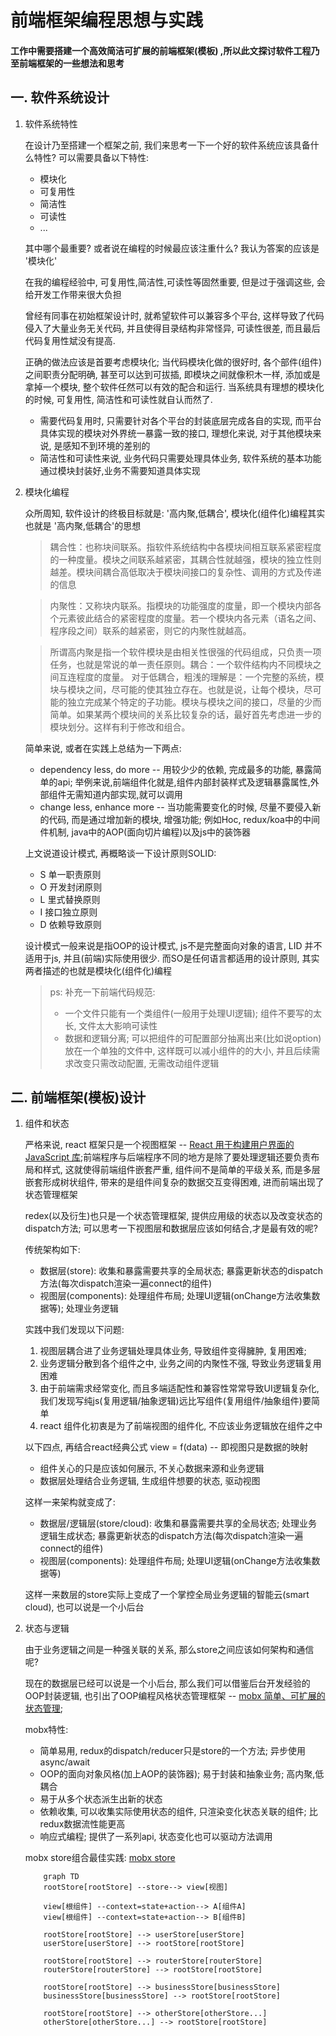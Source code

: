 # 前端框架编程思想与实践  

#### 工作中需要搭建一个高效简洁可扩展的前端框架(模板) ,所以此文探讨软件工程乃至前端框架的一些想法和思考

## 一. 软件系统设计

1. 软件系统特性

    在设计乃至搭建一个框架之前, 我们来思考一下一个好的软件系统应该具备什么特性? 可以需要具备以下特性:

    * 模块化
    * 可复用性
    * 简洁性
    * 可读性
    * ...

    其中哪个最重要? 或者说在编程的时候最应该注重什么? 我认为答案的应该是 '模块化'

    在我的编程经验中, 可复用性,简洁性,可读性等固然重要, 但是过于强调这些, 会给开发工作带来很大负担
    
    曾经有同事在初始框架设计时, 就希望软件可以兼容多个平台, 这样导致了代码侵入了大量业务无关代码, 并且使得目录结构非常怪异, 可读性很差, 而且最后代码复用性斌没有提高.

    正确的做法应该是首要考虑模块化; 当代码模块化做的很好时, 各个部件(组件)之间职责分配明确, 甚至可以达到可拔插, 即模块之间就像积木一样, 添加或是拿掉一个模块, 整个软件任然可以有效的配合和运行. 当系统具有理想的模块化的时候, 可复用性, 简洁性和可读性就自认而然了. 
    
    * 需要代码复用时, 只需要针对各个平台的封装底层完成各自的实现, 而平台具体实现的模块对外界统一暴露一致的接口, 理想化来说, 对于其他模块来说, 是感知不到环境的差别的
    *  简洁性和可读性来说, 业务代码只需要处理具体业务, 软件系统的基本功能通过模块封装好,业务不需要知道具体实现


2. 模块化编程

    众所周知, 软件设计的终极目标就是: '高内聚,低耦合', 模块化(组件化)编程其实也就是 '高内聚,低耦合'的思想

    > 耦合性：也称块间联系。指软件系统结构中各模块间相互联系紧密程度的一种度量。模块之间联系越紧密，其耦合性就越强，模块的独立性则越差。模块间耦合高低取决于模块间接口的复杂性、调用的方式及传递的信息
    
    >内聚性：又称块内联系。指模块的功能强度的度量，即一个模块内部各个元素彼此结合的紧密程度的度量。若一个模块内各元素（语名之间、程序段之间）联系的越紧密，则它的内聚性就越高。

    >所谓高内聚是指一个软件模块是由相关性很强的代码组成，只负责一项任务，也就是常说的单一责任原则。耦合：一个软件结构内不同模块之间互连程度的度量。
    >对于低耦合，粗浅的理解是：一个完整的系统，模块与模块之间，尽可能的使其独立存在。也就是说，让每个模块，尽可能的独立完成某个特定的子功能。模块与模块之间的接口，尽量的少而简单。如果某两个模块间的关系比较复杂的话，最好首先考虑进一步的模块划分。这样有利于修改和组合。

    简单来说, 或者在实践上总结为一下两点:

    * dependency less, do more -- 用较少少的依赖, 完成最多的功能, 暴露简单的api; 举例来说,前端组件化就是,组件内部封装样式及逻辑暴露属性,外部组件无需知道内部实现,就可以调用
    * change less, enhance more -- 当功能需要变化的时候, 尽量不要侵入新的代码, 而是通过增加新的模块, 增强功能; 例如Hoc, redux/koa中的中间件机制, java中的AOP(面向切片编程)以及js中的装饰器

    上文说道设计模式, 再概略谈一下设计原则SOLID:
    
    * S 单一职责原则
    * O 开发封闭原则
    * L 里式替换原则
    * I 接口独立原则
    * D 依赖导致原则

    设计模式一般来说是指OOP的设计模式, js不是完整面向对象的语言, LID 并不适用于js, 并且(前端)实际使用很少. 而SO是任何语言都适用的设计原则, 其实两者描述的也就是模块化(组件化)编程

    > ps: 补充一下前端代码规范:
    > *  一个文件只能有一个类组件(一般用于处理UI逻辑); 组件不要写的太长, 文件太大影响可读性
    > * 数据和逻辑分离; 可以把组件的可配置部分抽离出来(比如说option)放在一个单独的文件中, 这样既可以减小组件的的大小, 并且后续需求改变只需改动配置, 无需改动组件逻辑

## 二. 前端框架(模板)设计

1. 组件和状态

    严格来说, react 框架只是一个视图框架 -- [React 用于构建用户界面的 JavaScript 库](https://react.docschina.org/);前端程序与后端程序不同的地方是除了要处理逻辑还要负责布局和样式, 这就使得前端组件嵌套严重, 组件间不是简单的平级关系, 而是多层嵌套形成树状组件, 带来的是组件间复杂的数据交互变得困难, 进而前端出现了状态管理框架
    
     redex(以及衍生)也只是一个状态管理框架, 提供应用级的状态以及改变状态的dispatch方法; 可以思考一下视图层和数据层应该如何结合,才是最有效的呢?

     传统架构如下:

     * 数据层(store): 收集和暴露需要共享的全局状态; 暴露更新状态的dispatch方法(每次dispatch渲染一遍connect的组件)
     * 视图层(components): 处理组件布局; 处理UI逻辑(onChange方法收集数据等); 处理业务逻辑

    实践中我们发现以下问题:
    1. 视图层耦合进了业务逻辑处理具体业务, 导致组件变得臃肿, 复用困难;
    2. 业务逻辑分散到各个组件之中, 业务之间的内聚性不强, 导致业务逻辑复用困难
    3. 由于前端需求经常变化, 而且多端适配性和兼容性常常导致UI逻辑复杂化, 我们发现写纯js(复用逻辑/抽象逻辑)远比写组件(复用组件/抽象组件)要简单
    4. react 组件化初衷是为了前端视图的组件化, 不应该业务逻辑放在组件之中

    以下四点, 再结合react经典公式 view = f(data) -- 即视图只是数据的映射 
    * 组件关心的只是应该如何展示, 不关心数据来源和业务逻辑 
    * 数据层处理结合业务逻辑, 生成组件想要的状态, 驱动视图

    这样一来架构就变成了:

     * 数据层/逻辑层(store/cloud): 收集和暴露需要共享的全局状态; 处理业务逻辑生成状态; 暴露更新状态的dispatch方法(每次dispatch渲染一遍connect的组件)
     * 视图层(components): 处理组件布局; 处理UI逻辑(onChange方法收集数据等)

    这样一来数层的store实际上变成了一个掌控全局业务逻辑的智能云(smart cloud), 也可以说是一个小后台

2. 状态与逻辑

    由于业务逻辑之间是一种强关联的关系, 那么store之间应该如何架构和通信呢?

    现在的数据层已经可以说是一个小后台, 那么我们可以借鉴后台开发经验的OOP封装逻辑, 也引出了OOP编程风格状态管理框架 -- [mobx 简单、可扩展的状态管理](https://cn.mobx.js.org/); 
    
    mobx特性:

    * 简单易用, redux的dispatch/reducer只是store的一个方法; 异步使用async/await
    * OOP的面向对象风格(加上AOP的装饰器); 易于封装和抽象业务; 高内聚,低耦合
    * 易于从多个状态派生出新的状态 
    * 依赖收集, 可以收集实际使用状态的组件, 只渲染变化状态关联的组件; 比redux数据流性能更高
    * 响应式编程; 提供了一系列api, 状态变化也可以驱动方法调用

    mobx store组合最佳实践: [mobx store](https://cn.mobx.js.org/best/store.html)

    ```mermaid
        graph TD
        rootStore[rootStore] --store--> view[视图] 

        view[根组件] --context=state+action--> A[组件A] 
        view[根组件] --context=state+action--> B[组件B] 

        rootStore[rootStore] --> userStore[userStore] 
        userStore[userStore] --> rootStore[rootStore] 

        rootStore[rootStore] --> routerStore[routerStore] 
        routerStore[routerStore] --> rootStore[rootStore] 

        rootStore[rootStore] --> businessStore[businessStore] 
        businessStore[businessStore] --> rootStore[rootStore] 
        
        rootStore[rootStore] --> otherStore[otherStore...] 
        otherStore[otherStore...] --> rootStore[rootStore] 
       
    ```











